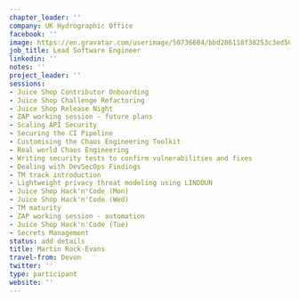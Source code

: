 ```yaml
---
chapter_leader: ''
company: UK Hydrographic Office
facebook: ''
image: https://en.gravatar.com/userimage/50736604/bbd206118f38253c3ed509aacba47106.jpg
job_title: Lead Software Engineer
linkedin: ''
notes: ''
project_leader: ''
sessions:
- Juice Shop Contributor Onboarding
- Juice Shop Challenge Refactoring
- Juice Shop Release Night
- ZAP working session - future plans
- Scaling API Security
- Securing the CI Pipeline
- Customising the Chaos Engineering Toolkit
- Real world Chaos Engineering
- Writing security tests to confirm vulnerabilities and fixes
- Dealing with DevSecOps Findings
- TM track introduction
- Lightweight privacy threat modeling using LINDDUN
- Juice Shop Hack'n'Code (Mon)
- Juice Shop Hack'n'Code (Wed)
- TM maturity
- ZAP working session - automation
- Juice Shop Hack'n'Code (Tue)
- Secrets Management
status: add details
title: Martin Rock-Evans
travel-from: Devon
twitter: ''
type: participant
website: ''
---
```


<!-- put more details about participant here -->